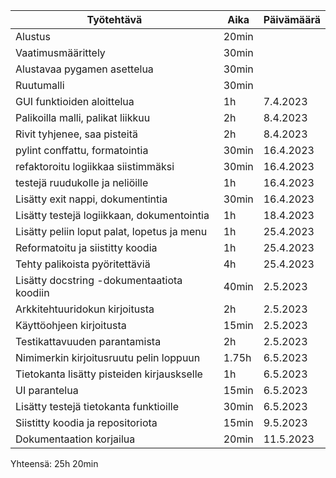 
| Työtehtävä                                  | Aika  | Päivämäärä |
|---------------------------------------------|-------|------------|
| Alustus                                     | 20min |            |
| Vaatimusmäärittely                          | 30min |            |
| Alustavaa pygamen asettelua                 | 30min |            |
| Ruutumalli                                  | 30min |            |
| GUI funktioiden aloittelua                  | 1h    | 7.4.2023   |
| Palikoilla malli, palikat liikkuu           | 2h    | 8.4.2023   |
| Rivit tyhjenee, saa pisteitä                | 2h    | 8.4.2023   |
| pylint conffattu, formatointia              | 30min | 16.4.2023  |
| refaktoroitu logiikkaa siistimmäksi         | 30min | 16.4.2023  |
| testejä ruudukolle ja neliöille             | 1h    | 16.4.2023  |
| Lisätty exit nappi, dokumentintia           | 30min | 16.4.2023  |
| Lisätty testejä logiikkaan, dokumentointia  | 1h    | 18.4.2023  |
| Lisätty peliin loput palat, lopetus ja menu | 1h    | 25.4.2023  |
| Reformatoitu ja siistitty koodia            | 1h    | 25.4.2023  |
| Tehty palikoista pyöritettäviä              | 4h    | 25.4.2023  |
| Lisätty docstring -dokumentaatiota koodiin  | 40min | 2.5.2023   |
| Arkkitehtuuridokun kirjoitusta              | 2h    | 2.5.2023   |
| Käyttöohjeen kirjoitusta                    | 15min | 2.5.2023   |
| Testikattavuuden parantamista               | 2h    | 2.5.2023   |
| Nimimerkin kirjoitusruutu pelin loppuun     | 1.75h | 6.5.2023   |
| Tietokanta lisätty pisteiden kirjauskselle  | 1h    | 6.5.2023   |
| UI parantelua                               | 15min | 6.5.2023   |
| Lisätty testejä tietokanta funktioille      | 30min | 6.5.2023   |
| Siistitty koodia ja repositoriota           | 15min | 9.5.2023   |
| Dokumentaation korjailua                    | 20min | 11.5.2023  |

Yhteensä: 25h 20min
